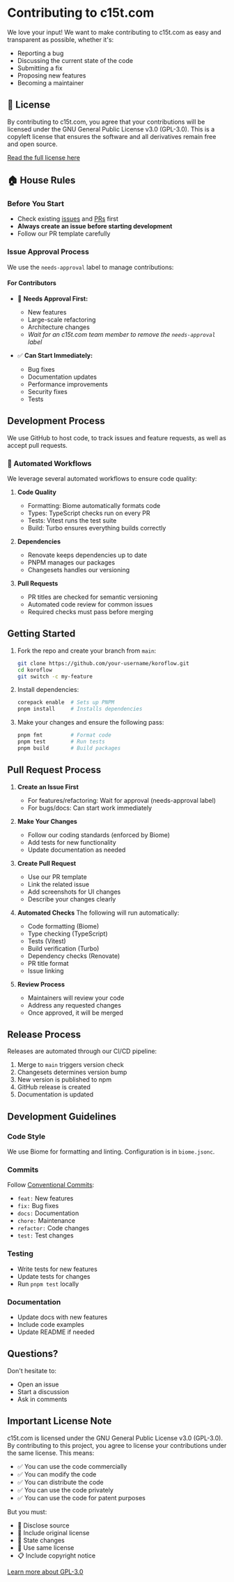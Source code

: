 # Contributing to c15t.com

We love your input! We want to make contributing to c15t.com as easy and transparent as possible, whether it's:

- Reporting a bug
- Discussing the current state of the code
- Submitting a fix
- Proposing new features
- Becoming a maintainer

## 📜 License

By contributing to c15t.com, you agree that your contributions will be licensed under the GNU General Public License v3.0 (GPL-3.0). This is a copyleft license that ensures the software and all derivatives remain free and open source.

[Read the full license here](LICENSE)

## 🏠 House Rules

### Before You Start

- Check existing [issues](https://github.com/koroflow/consent-management/issues) and [PRs](https://github.com/koroflow/consent-management/pulls) first
- **Always create an issue before starting development**
- Follow our PR template carefully

### Issue Approval Process

We use the `needs-approval` label to manage contributions:

#### For Contributors

- 🚫 **Needs Approval First:**
  - New features
  - Large-scale refactoring
  - Architecture changes
  - *Wait for an c15t.com team member to remove the `needs-approval` label*

- ✅ **Can Start Immediately:**
  - Bug fixes
  - Documentation updates
  - Performance improvements
  - Security fixes
  - Tests

## Development Process

We use GitHub to host code, to track issues and feature requests, as well as accept pull requests.

### 🤖 Automated Workflows

We leverage several automated workflows to ensure code quality:

1. **Code Quality**
   - Formatting: Biome automatically formats code
   - Types: TypeScript checks run on every PR
   - Tests: Vitest runs the test suite
   - Build: Turbo ensures everything builds correctly

2. **Dependencies**
   - Renovate keeps dependencies up to date
   - PNPM manages our packages
   - Changesets handles our versioning

3. **Pull Requests**
   - PR titles are checked for semantic versioning
   - Automated code review for common issues
   - Required checks must pass before merging

## Getting Started

1. Fork the repo and create your branch from `main`:

   ```sh
   git clone https://github.com/your-username/koroflow.git
   cd koroflow
   git switch -c my-feature
   ```

2. Install dependencies:

   ```sh
   corepack enable  # Sets up PNPM
   pnpm install     # Installs dependencies
   ```

3. Make your changes and ensure the following pass:

   ```sh
   pnpm fmt         # Format code
   pnpm test        # Run tests
   pnpm build       # Build packages
   ```

## Pull Request Process

1. **Create an Issue First**
   - For features/refactoring: Wait for approval (needs-approval label)
   - For bugs/docs: Can start work immediately

2. **Make Your Changes**
   - Follow our coding standards (enforced by Biome)
   - Add tests for new functionality
   - Update documentation as needed

3. **Create Pull Request**
   - Use our PR template
   - Link the related issue
   - Add screenshots for UI changes
   - Describe your changes clearly

4. **Automated Checks**
   The following will run automatically:
   - Code formatting (Biome)
   - Type checking (TypeScript)
   - Tests (Vitest)
   - Build verification (Turbo)
   - Dependency checks (Renovate)
   - PR title format
   - Issue linking

5. **Review Process**
   - Maintainers will review your code
   - Address any requested changes
   - Once approved, it will be merged

## Release Process

Releases are automated through our CI/CD pipeline:

1. Merge to `main` triggers version check
2. Changesets determines version bump
3. New version is published to npm
4. GitHub release is created
5. Documentation is updated

## Development Guidelines

### Code Style

We use Biome for formatting and linting. Configuration is in `biome.jsonc`.

### Commits

Follow [Conventional Commits](https://www.conventionalcommits.org/):

- `feat:` New features
- `fix:` Bug fixes
- `docs:` Documentation
- `chore:` Maintenance
- `refactor:` Code changes
- `test:` Test changes

### Testing

- Write tests for new features
- Update tests for changes
- Run `pnpm test` locally

### Documentation

- Update docs with new features
- Include code examples
- Update README if needed

## Questions?

Don't hesitate to:

- Open an issue
- Start a discussion
- Ask in comments

## Important License Note

c15t.com is licensed under the GNU General Public License v3.0 (GPL-3.0). By contributing to this project, you agree to license your contributions under the same license. This means:

- ✅ You can use the code commercially
- ✅ You can modify the code
- ✅ You can distribute the code
- ✅ You can use the code privately
- ✅ You can use the code for patent purposes

But you must:

- 📢 Disclose source
- 📄 Include original license
- 📝 State changes
- 🔄 Use same license
- 📋 Include copyright notice

[Learn more about GPL-3.0](https://choosealicense.com/licenses/gpl-3.0/)
